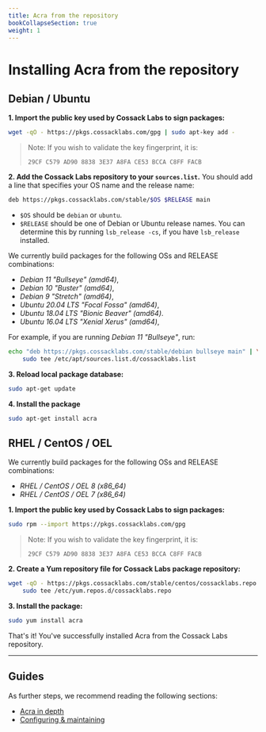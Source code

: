 ```yaml
---
title: Acra from the repository
bookCollapseSection: true
weight: 1
---
```


# Installing Acra from the repository

## Debian / Ubuntu

**1. Import the public key used by Cossack Labs to sign packages:**

```bash
wget -qO - https://pkgs.cossacklabs.com/gpg | sudo apt-key add -
```    

> Note: If you wish to validate the key fingerprint, it is:
> ```
> 29CF C579 AD90 8838 3E37 A8FA CE53 BCCA C8FF FACB
> ```

**2. Add the Cossack Labs repository to your `sources.list`.**
You should add a line that specifies your OS name and the release name:

```bash
deb https://pkgs.cossacklabs.com/stable/$OS $RELEASE main
```    

* `$OS` should be `debian` or `ubuntu`.
* `$RELEASE` should be one of Debian or Ubuntu release names. You can determine this by running `lsb_release -cs`, if you have `lsb_release` installed.

We currently build packages for the following OSs and RELEASE combinations:

- *Debian 11 "Bullseye" (amd64)*,
- *Debian 10 "Buster" (amd64)*,
- *Debian 9 "Stretch" (amd64)*,
- *Ubuntu 20.04 LTS "Focal Fossa" (amd64)*,
- *Ubuntu 18.04 LTS "Bionic Beaver" (amd64)*.
- *Ubuntu 16.04 LTS "Xenial Xerus" (amd64)*,

For example, if you are running *Debian 11 "Bullseye"*, run:

```bash
echo "deb https://pkgs.cossacklabs.com/stable/debian bullseye main" | \
    sudo tee /etc/apt/sources.list.d/cossacklabs.list
```    

**3. Reload local package database:**

```bash
sudo apt-get update
```    

**4. Install the package**

```bash
sudo apt-get install acra
```

## RHEL / CentOS / OEL

We currently build packages for the following OSs and RELEASE combinations:

* *RHEL / CentOS / OEL 8 (x86_64)*
* *RHEL / CentOS / OEL 7 (x86_64)*

**1. Import the public key used by Cossack Labs to sign packages:**

```bash
sudo rpm --import https://pkgs.cossacklabs.com/gpg
```

> Note: If you wish to validate the key fingerprint, it is:
> ```
> 29CF C579 AD90 8838 3E37 A8FA CE53 BCCA C8FF FACB
> ```

**2. Create a Yum repository file for Cossack Labs package repository:**

```bash
wget -qO - https://pkgs.cossacklabs.com/stable/centos/cossacklabs.repo | \
    sudo tee /etc/yum.repos.d/cossacklabs.repo
```    

**3. Install the package:**

```bash
sudo yum install acra
```

That's it! You've successfully installed Acra from the Cossack Labs repository.

---

## Guides

As further steps, we recommend reading the following sections:
* [Acra in depth](/acra/acra-in-depth/)
* [Configuring & maintaining](/acra/configuring-maintaining/)

